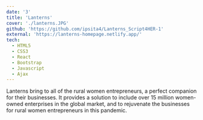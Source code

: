 ```yaml
---
date: '3'
title: 'Lanterns'
cover: './lanterns.JPG'
github: 'https://github.com/ipsita4/Lanterns_Script4HER-1'
external: 'https://lanterns-homepage.netlify.app/'
tech:
  - HTML5
  - CSS3
  - React
  - Bootstrap
  - Javascript
  - Ajax
---
```


Lanterns bring to all of the rural women entrepreneurs, a perfect companion for their businesses.
It provides a solution to include over 15 million women-owned enterprises in the global market, and to rejuvenate the businesses for rural women entrepreneurs in this pandemic.
